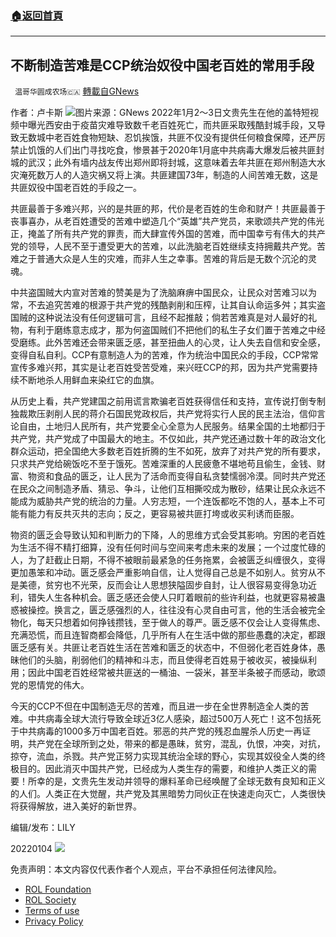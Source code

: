 ###  [:house:返回首頁](https://github.com/ourhimalayas/txt)
---


## 不断制造苦难是CCP统治奴役中国老百姓的常用手段
` 温哥华圆成农场🇨🇦` [轉載自GNews](https://gnews.org/zh-hans/1822461/)

作者：卢卡斯
![](https://assets.gnews.org/wp-content/uploads/2022/01/图片2-7.png)图片来源：GNews
2022年1月2～3日文贵先生在他的盖特短视频中曝光西安由于疫苗灾难导致数千老百姓死亡，而共匪采取残酷封城手段，又导致无数城中老百姓食物短缺、忍饥挨饿，共匪不仅没有提供任何粮食保障，还严厉禁止饥饿的人们出门寻找吃食，惨景甚于2020年1月底中共病毒大爆发后被共匪封城的武汉；此外有墙内战友传出郑州即将封城，这意味着去年共匪在郑州制造大水灾淹死数万人的人造灾祸又将上演。共匪建国73年，制造的人间苦难无数，这是共匪奴役中国老百姓的手段之一。

共匪最善于多难兴邦，兴的是共匪的邦，代价是老百姓的生命和财产！共匪最善于丧事喜办，从老百姓遭受的苦难中塑造几个“英雄”共产党员，来歌颂共产党的伟光正，掩盖了所有共产党的罪责，而大肆宣传外国的苦难，而中国幸亏有伟大的共产党的领导，人民不至于遭受更大的苦难，以此洗脑老百姓继续支持拥戴共产党。苦难之于普通大众是人生的灾难，而非人生之幸事。苦难的背后是无数个沉沦的灵魂。

中共盗国贼大内宣对苦难的赞美是为了洗脑麻痹中国民众，让民众对苦难习以为常，不去追究苦难的根源于共产党的残酷剥削和压榨，让其自认命运多舛；其实盗国贼的这种说法没有任何逻辑可言，且经不起推敲；倘若苦难真是对人最好的礼物，有利于磨练意志成才，那为何盗国贼们不把他们的私生子女们置于苦难之中经受磨练。此外苦难还会带来匮乏感，甚至扭曲人的心灵，让人失去自信和安全感，变得自私自利。CCP有意制造人为的苦难，作为统治中国民众的手段，CCP常常宣传多难兴邦，其实是让老百姓受苦受难，来兴旺CCP的邦，因为共产党需要持续不断地杀人用鲜血来染红它的血旗。

从历史上看，共产党建国之前用谎言欺骗老百姓获得信任和支持，宣传说打倒专制独裁欺压剥削人民的蒋介石国民党政权后，共产党将实行人民的民主法治，信仰言论自由，土地归人民所有，共产党要全心全意为人民服务。结果全国的土地都归于共产党，共产党成了中国最大的地主。不仅如此，共产党还通过数十年的政治文化群众运动，把全国绝大多数老百姓折腾的生不如死，放弃了对共产党的所有要求，只求共产党给碗饭吃不至于饿死。苦难深重的人民疲惫不堪地苟且偷生，金钱、财富、物资和食品的匮乏，让人民为了活命而变得自私贪婪懦弱冷漠。同时共产党还在民众之间制造矛盾、猜忌、争斗，让他们互相撕咬成为散砂，结果让民众永远不能成为威胁共产党的统治的力量。人穷志短，一个连饭都吃不饱的人，基本上不可能有能力有反共灭共的志向；反之，更容易被共匪打垮或收买利诱而臣服。

物资的匮乏会导致认知和判断力的下降，人的思维方式会受其影响。穷困的老百姓为生活不得不精打细算，没有任何时间与空间来考虑未来的发展；一个过度忙碌的人，为了赶截止日期，不得不被眼前最紧急的任务拖累，会被匮乏纠缠很久，变得更加愚笨和冲动。匮乏感会严重影响自信，让人觉得自己总是不如别人。贫穷从不是美德，贫穷也不光荣，反而会让人思想狭隘固步自封，让人很容易变得急功近利，错失人生各种机会。匮乏感还会使人只盯着眼前的些许利益，也就更容易被蛊惑被操控。换言之，匮乏感强烈的人，往往没有心灵自由可言，他的生活会被完全物化，每天只想着如何挣钱攒钱，至于做人的尊严。匮乏感不仅会让人变得焦虑、充满恐慌，而且连智商都会降低，几乎所有人在生活中做的那些愚蠢的决定，都跟匮乏感有关。共匪让老百姓生活在苦难和匮乏的状态中，不但弱化老百姓身体，愚昧他们的头脑，削弱他们的精神和斗志，而且使得老百姓易于被收买，被操纵利用；因此中国老百姓经常被共匪送的一桶油、一袋米，甚至半条被子而感动，歌颂党的恩情党的伟大。

今天的CCP不但在中国制造无尽的苦难，而且进一步在全世界制造全人类的苦难。中共病毒全球大流行导致全球近3亿人感染，超过500万人死亡！这不包括死于中共病毒的1000多万中国老百姓。邪恶的共产党的残忍血腥杀人历史一再证明，共产党在全球所到之处，带来的都是愚昧，贫穷，混乱，仇恨，冲突，对抗，掠夺，流血，杀戮。共产党正努力实现其统治全球的野心，实现其奴役全人类的终极目的。因此消灭中国共产党，已经成为人类生存的需要，和维护人类正义的需要！所幸的是，文贵先生发动并领导的爆料革命已经唤醒了全球无数有良知和正义的人们。人类正在大觉醒，共产党及其黑暗势力同伙正在快速走向灭亡，人类很快将获得解放，进入美好的新世界。

编辑/发布：LILY

20220104
![](https://assets.gnews.org/wp-content/uploads/2021/11/農場文宣-3.jpg)
 

免责声明：本文内容仅代表作者个人观点，平台不承担任何法律风险。

- [ROL Foundation](https://rolfoundation.org/)
- [ROL Society](https://rolsociety.org/)
- [Terms of use](https://gnews.org/terms-of-use-3/)
- [Privacy Policy](https://gnews.org/privacy-policy/)
